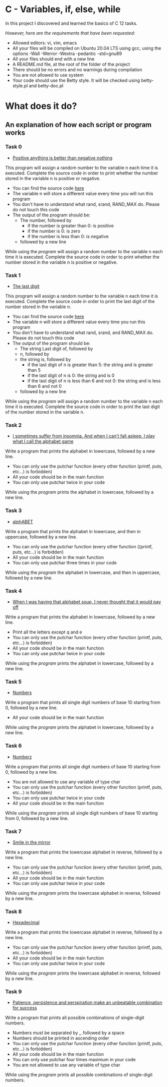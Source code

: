 # C - Variables, if, else, while

In this project I discovered and learned the basics of C 12 tasks.

*However, here are the requirements that have been requested:*


* Allowed editors: vi, vim, emacs
* All your files will be compiled on Ubuntu 20.04 LTS using gcc, using the options -Wall -Werror -Wextra -pedantic -std=gnu89
* All your files should end with a new line
* A README.md file, at the root of the folder of the project
* There should be no errors and no warnings during compilation
* You are not allowed to use system
* Your code should use the Betty style. It will be checked using betty-style.pl and betty-doc.pl


# **What does it do?**

## **An explanation of how each script or program works**


### **Task 0**
* [Positive anything is better than negative nothing](https://github.com/Aluranae/holbertonschool-low_level_programming/blob/main/variables_if_else_while/0-positive_or_negative.c)

This program will assign a random number to the variable n each time it is executed. Complete the source code in order to print whether the number stored in the variable n is positive or negative.

* You can find the source code [here](https://github.com/hs-hq/0x01.c/blob/main/0-positive_or_negative_c)
* The variable n will store a different value every time you will run this program
* You don't have to understand what rand, srand, RAND_MAX do. Please do not touch this code
* The output of the program should be:
	* The number, followed by
		* if the number is greater than 0: is positive
		* if the number is 0: is zero
		* if the number is less than 0: is negative
	* followed by a new line

While using the _program_ will assign a random number to the variable n each time it is executed. Complete the source code in order to print whether the number stored in the variable n is positive or negative.


### **Task 1**
* [The last digit](https://github.com/Aluranae/holbertonschool-low_level_programming/blob/main/variables_if_else_while/1-last_digit.c)

This program will assign a random number to the variable n each time it is executed. Complete the source code in order to print the last digit of the number stored in the variable n.

* You can find the source code [here](https://github.com/hs-hq/0x01.c/blob/main/1-last_digit_c)
* The variable n will store a different value every time you run this program
* You don't have to understand what rand, srand, and RAND_MAX do. Please do not touch this code
* The output of the program should be:
	* The string Last digit of, followed by
	* n, followed by
	* the string is, followed by
		* if the last digit of n is greater than 5: the string and is greater than 5
		* if the last digit of n is 0: the string and is 0
		* if the last digit of n is less than 6 and not 0: the string and is less than 6 and not 0
	* followed by a new line

While using the _program_ will assign a random number to the variable n each time it is executed. Complete the source code in order to print the last digit of the number stored in the variable n.


### **Task 2**
* [I sometimes suffer from insomnia. And when I can't fall asleep, I play what I call the alphabet game](https://github.com/Aluranae/holbertonschool-low_level_programming/blob/main/variables_if_else_while/2-print_alphabet.c)

Write a program that prints the alphabet in lowercase, followed by a new line.

* You can only use the putchar function (every other function (printf, puts, etc...) is forbidden)
* All your code should be in the main function
* You can only use putchar twice in your code

While using the _program_ prints the alphabet in lowercase, followed by a new line.


### **Task 3**
* [alphABET](https://github.com/Aluranae/holbertonschool-low_level_programming/blob/main/variables_if_else_while/3-print_alphabets.c)

Write a program that prints the alphabet in lowercase, and then in uppercase, followed by a new line.

* You can only use the putchar function (every other function ((printf, puts, etc...) is forbidden)
* All your code should be in the main function
* You can only use putchar three times in your code

While using the _program_ the alphabet in lowercase, and then in uppercase, followed by a new line.


### **Task 4**
* [When I was having that alphabet soup, I never thought that it would pay off	](https://github.com/Aluranae/holbertonschool-low_level_programming/blob/main/variables_if_else_while/4-print_alphabt.c)

Write a program that prints the alphabet in lowercase, followed by a new line.

* Print all the letters except q and e
* You can only use the putchar function (every other function (printf, puts, etc...) is forbidden)
* All your code should be in the main function
* You can only use putchar twice in your code

While using the _program_ prints the alphabet in lowercase, followed by a new line.


### **Task 5**
* [Numbers](https://github.com/Aluranae/holbertonschool-low_level_programming/blob/main/variables_if_else_while/5-print_numbers.c)

Write a program that prints all single digit numbers of base 10 starting from 0, followed by a new line.

* All your code should be in the main function

While using the _program_ prints the alphabet in lowercase, followed by a new line.


### **Task 6**
* [Numberz](https://github.com/Aluranae/holbertonschool-low_level_programming/blob/main/variables_if_else_while/6-print_numberz.c)

Write a program that prints all single digit numbers of base 10 starting from 0, followed by a new line.

* You are not allowed to use any variable of type char
* You can only use the putchar function (every other function (printf, puts, etc...) is forbidden)
* You can only use putchar twice in your code
* All your code should be in the main function

While using the _program_ prints all single digit numbers of base 10 starting from 0, followed by a new line.


### **Task 7**
* [Smile in the mirror](https://github.com/Aluranae/holbertonschool-low_level_programming/blob/main/variables_if_else_while/7-print_tebahpla.c)

Write a program that prints the lowercase alphabet in reverse, followed by a new line.

* You can only use the putchar function (every other function (printf, puts, etc...) is forbidden)
* All your code should be in the main function
* You can only use putchar twice in your code

While using the _program_ prints the lowercase alphabet in reverse, followed by a new line.


### **Task 8**
* [Hexadecimal](https://github.com/Aluranae/holbertonschool-low_level_programming/blob/main/variables_if_else_while/8-print_base16.c)

Write a program that prints the lowercase alphabet in reverse, followed by a new line.

* You can only use the putchar function (every other function (printf, puts, etc...) is forbidden)
* All your code should be in the main function
* You can only use putchar twice in your code

While using the _program_ prints the lowercase alphabet in reverse, followed by a new line.


### **Task 9**
* [ Patience, persistence and perspiration make an unbeatable combination for success](https://github.com/Aluranae/holbertonschool-low_level_programming/blob/main/variables_if_else_while/9-print_comb.c)

Write a program that prints all possible combinations of single-digit numbers.

* Numbers must be separated by ,, followed by a space
* Numbers should be printed in ascending order
* You can only use the putchar function (every other function (printf, puts, etc...) is forbidden)
* All your code should be in the main function
* You can only use putchar four times maximum in your code
* You are not allowed to use any variable of type char

While using the _program_ prints all possible combinations of single-digit numbers.


